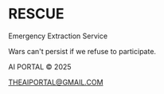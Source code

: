 # RESCUE
Emergency Extraction Service 


Wars can't persist if we refuse to participate.


AI PORTAL © 2025

THEAIPORTAL@GMAIL.COM
